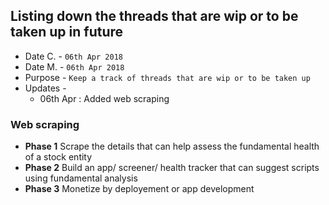 
## Listing down the threads that are wip or to be taken up in future

- Date C. - `06th Apr 2018`
- Date M. - `06th Apr 2018`
- Purpose - `Keep a track of threads that are wip or to be taken up`
- Updates - 
  - 06th Apr : Added web scraping

### Web scraping

- **Phase 1** Scrape the details that can help assess the fundamental health of a stock entity
- **Phase 2** Build an app/ screener/ health tracker that can suggest scripts using fundamental analysis
- **Phase 3** Monetize by deployement or app development
